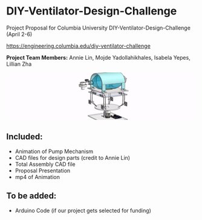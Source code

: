 # DIY-Ventilator-Design-Challenge
Project Proposal for Columbia University DIY-Ventilator-Design-Challenge (April 2-6)

https://engineering.columbia.edu/diy-ventilator-challenge

**Project Team Members:** Annie Lin, Mojde Yadollahikhales, Isabela Yepes, Lillian Zha 

![](animation.gif)

## Included: 

- Animation of Pump Mechanism 
- CAD files for design parts (credit to Annie Lin)
- Total Assembly CAD file
- Proposal Presentation
- mp4 of Animation


## To be added: 

- Arduino Code (if our project gets selected for funding)

